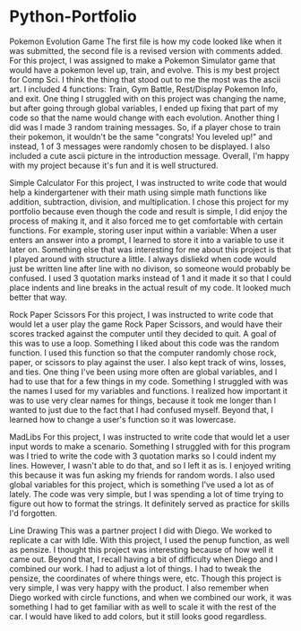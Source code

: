 # Python-Portfolio

Pokemon Evolution Game
     The first file is how my code looked like when it was submitted, the second file is a revised version with comments added.
For this project, I was assigned to make a Pokemon Simulator game that would have a pokemon level up, train, and evolve. This is my best project for Comp Sci. I think the thing that stood out to me the most was the ascii art. I included 4 functions: Train, Gym Battle, Rest/Display Pokemon Info, and exit. One thing I struggled with on this project was changing the name, but after going through global variables, I ended up fixing that part of my code so that the name would change with each evolution. Another thing I did was I made 3 random training messages. So, if a player chose to train their pokemon, it wouldn't be the same "congrats! You leveled up!" and instead, 1 of 3 messages were randomly chosen to be displayed. I also included a cute ascii picture in the introduction message. Overall, I'm happy with my project because it's fun and it is well structured. 


Simple Calculator
     For this project, I was instructed to write code that would help a kindergartener with their math using simple math functions like addition, subtraction, division, and multiplication. I chose this project for my portfolio because even though the code and result is simple, I did enjoy the process of making it, and it also forced me to get comfortable with certain functions. For example, storing user input within a variable: When a user enters an answer into a prompt, I learned to store it into a variable to use it later on. Something else that was interesting for me about this project is that I played around with structure a little. I always disliekd when code would just be written line after line with no divison, so someone would probably be confused. I used 3 quotation marks instead of 1 and it made it so that I could place indents and line breaks in the actual result of my code. It looked much better that way.


Rock Paper Scissors
     For this project, I was instructed to write code that would let a user play the game Rock Paper Scissors, and would have their scores tracked against the computer until they decided to quit. A goal of this was to use a loop. Something I liked about this code was the random function. I used this function so that the computer randomly chose rock, paper, or scissors to play against the user. I also kept track of wins, losses, and ties. One thing I've been using more often are global variables, and I had to use that for a few things in my code. Something I struggled with was the names I used for my variables and functions. I realized how important it was to use very clear names for things, because it took me longer than I wanted to just due to the fact that I had confused myself. Beyond that, I learned how to change a user's function so it was lowercase.


MadLibs
     For this project, I was instructed to write code that would let a user input words to make a scenario. Something I struggled with for this program was I tried to write the code with 3 quotation marks so I could indent my lines. However, I wasn't able to do that, and so I left it as is. I enjoyed writing this because it was fun asking my friends for random words. I also used global variables for this project, which is something I've used a lot as of lately. The code was very simple, but I was spending a lot of time trying to figure out how to format the strings. It definitely served as practice for skills I'd forgotten.



Line Drawing
     This was a partner project I did with Diego. We worked to replicate a car with Idle. With this project, I used the penup function, as well as pensize. I thought this project was interesting because of how well it came out. Beyond that, I recall having a bit of difficulty when Diego and I combined our work. I had to adjust a lot of things. I had to tweak the pensize, the coordinates of where things were, etc. Though this project is very simple, I was very happy with the product. I also remember when Diego worked with circle functions, and when we combined our work, it was something I had to get familiar with as well to scale it with the rest of the car. I would have liked to add colors, but it still looks good regardless.
